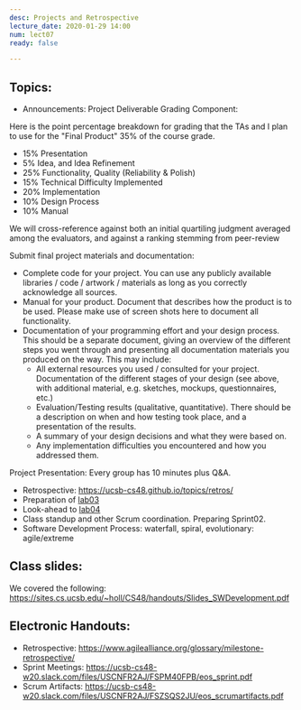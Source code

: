 ```yaml
---
desc: Projects and Retrospective
lecture_date: 2020-01-29 14:00
num: lect07
ready: false

---
```



## Topics: 

* Announcements: Project Deliverable Grading Component:
 
Here is the point percentage breakdown for grading that the TAs and I plan to use for the "Final Product" 35% of the course grade. 

   * 15% Presentation
   *  5% Idea, and Idea Refinement
   * 25% Functionality, Quality (Reliability & Polish)
   * 15% Technical Difficulty Implemented
   * 20% Implementation
   * 10% Design Process
   * 10% Manual

We will cross-reference against both an initial quartiling judgment averaged among the evaluators, and against a ranking stemming from peer-review
 

Submit final project materials and documentation:
* Complete code for your project. You can use any publicly available libraries / code / artwork / materials as long as you correctly acknowledge all sources.
* Manual for your product. Document that describes how the product is to be used. Please make use of screen shots here to document all functionality.
* Documentation of your programming effort and your design process. This should be a separate document, giving an overview of the different steps you went through and presenting all documentation materials you produced on the way. This may include:
	* All external resources you used / consulted for your project. Documentation of the different stages of your design (see above, with additional material, e.g. sketches, mockups, questionnaires, etc.)
	* Evaluation/Testing results (qualitative, quantitative). There should be a description on when and how testing took place, and a presentation of the results. 
	* A summary of your design decisions and what they were based on.
	* Any implementation difficulties you encountered and how you addressed them.

Project Presentation:
Every group has 10 minutes plus Q&A. 

* Retrospective: <https://ucsb-cs48.github.io/topics/retros/>
* Preparation of <a href="https://ucsb-cs48.github.io/w20/lab/lab03/">lab03</a>
* Look-ahead to <a href="https://ucsb-cs48.github.io/w20/lab/lab04/">lab04</a>
* Class standup and other Scrum coordination. Preparing Sprint02.
* Software Development Process: waterfall, spiral, evolutionary: agile/extreme


## Class slides: 
We covered the following:
<https://sites.cs.ucsb.edu/~holl/CS48/handouts/Slides_SWDevelopment.pdf>

## Electronic Handouts:
* Retrospective: <https://www.agilealliance.org/glossary/milestone-retrospective/>
* Sprint Meetings: <https://ucsb-cs48-w20.slack.com/files/USCNFR2AJ/FSPM40FPB/eos_sprint.pdf>
* Scrum Artifacts: <https://ucsb-cs48-w20.slack.com/files/USCNFR2AJ/FSZSQS2JU/eos_scrumartifacts.pdf> <br>

